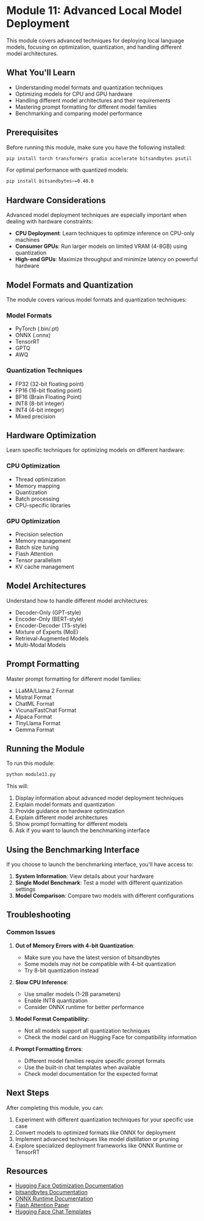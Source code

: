 # Module 11: Advanced Local Model Deployment

This module covers advanced techniques for deploying local language models, focusing on optimization, quantization, and handling different model architectures.

## What You'll Learn

- Understanding model formats and quantization techniques
- Optimizing models for CPU and GPU hardware
- Handling different model architectures and their requirements
- Mastering prompt formatting for different model families
- Benchmarking and comparing model performance

## Prerequisites

Before running this module, make sure you have the following installed:

```bash
pip install torch transformers gradio accelerate bitsandbytes psutil
```

For optimal performance with quantized models:

```bash
pip install bitsandbytes>=0.40.0
```

## Hardware Considerations

Advanced model deployment techniques are especially important when dealing with hardware constraints:

- **CPU Deployment**: Learn techniques to optimize inference on CPU-only machines
- **Consumer GPUs**: Run larger models on limited VRAM (4-8GB) using quantization
- **High-end GPUs**: Maximize throughput and minimize latency on powerful hardware

## Model Formats and Quantization

The module covers various model formats and quantization techniques:

### Model Formats
- PyTorch (.bin/.pt)
- ONNX (.onnx)
- TensorRT
- GPTQ
- AWQ

### Quantization Techniques
- FP32 (32-bit floating point)
- FP16 (16-bit floating point)
- BF16 (Brain Floating Point)
- INT8 (8-bit integer)
- INT4 (4-bit integer)
- Mixed precision

## Hardware Optimization

Learn specific techniques for optimizing models on different hardware:

### CPU Optimization
- Thread optimization
- Memory mapping
- Quantization
- Batch processing
- CPU-specific libraries

### GPU Optimization
- Precision selection
- Memory management
- Batch size tuning
- Flash Attention
- Tensor parallelism
- KV cache management

## Model Architectures

Understand how to handle different model architectures:

- Decoder-Only (GPT-style)
- Encoder-Only (BERT-style)
- Encoder-Decoder (T5-style)
- Mixture of Experts (MoE)
- Retrieval-Augmented Models
- Multi-Modal Models

## Prompt Formatting

Master prompt formatting for different model families:

- LLaMA/Llama 2 Format
- Mistral Format
- ChatML Format
- Vicuna/FastChat Format
- Alpaca Format
- TinyLlama Format
- Gemma Format

## Running the Module

To run this module:

```bash
python module11.py
```

This will:
1. Display information about advanced model deployment techniques
2. Explain model formats and quantization
3. Provide guidance on hardware optimization
4. Explain different model architectures
5. Show prompt formatting for different models
6. Ask if you want to launch the benchmarking interface

## Using the Benchmarking Interface

If you choose to launch the benchmarking interface, you'll have access to:

1. **System Information**: View details about your hardware
2. **Single Model Benchmark**: Test a model with different quantization settings
3. **Model Comparison**: Compare two models with different configurations

## Troubleshooting

### Common Issues

1. **Out of Memory Errors with 4-bit Quantization**:
   - Make sure you have the latest version of bitsandbytes
   - Some models may not be compatible with 4-bit quantization
   - Try 8-bit quantization instead

2. **Slow CPU Inference**:
   - Use smaller models (1-2B parameters)
   - Enable INT8 quantization
   - Consider ONNX runtime for better performance

3. **Model Format Compatibility**:
   - Not all models support all quantization techniques
   - Check the model card on Hugging Face for compatibility information

4. **Prompt Formatting Errors**:
   - Different model families require specific prompt formats
   - Use the built-in chat templates when available
   - Check model documentation for the expected format

## Next Steps

After completing this module, you can:

1. Experiment with different quantization techniques for your specific use case
2. Convert models to optimized formats like ONNX for deployment
3. Implement advanced techniques like model distillation or pruning
4. Explore specialized deployment frameworks like ONNX Runtime or TensorRT

## Resources

- [Hugging Face Optimization Documentation](https://huggingface.co/docs/transformers/performance)
- [bitsandbytes Documentation](https://github.com/TimDettmers/bitsandbytes)
- [ONNX Runtime Documentation](https://onnxruntime.ai/)
- [Flash Attention Paper](https://arxiv.org/abs/2205.14135)
- [Hugging Face Chat Templates](https://huggingface.co/docs/transformers/main/en/chat_templating)
